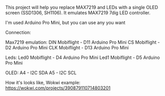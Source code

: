 This project will help you replace MAX7219 and LEDs with a single OLED screen (SSD1306, SH1106). It emulates MAX7219 7dig LED controller.

I'm used Arduino Pro Mini, but you can use any you want

Connection:

Max7219 emulation:
DIN Mobiflight - D11 Arduino Pro Mini
CS Mobiflight - D2 Arduino Pro Mini
CLK Mobiflight - D13 Arduino Pro Mini

Leds:
Led0 Mobiflight - D4 Arduino Pro Mini
Led1 Mobiflight - D5 Arduino Pro Mini

OLED:
A4 - I2C SDA
A5 - I2C SCL

How it's looks like, Wokwi example:
https://wokwi.com/projects/390879110714803201
